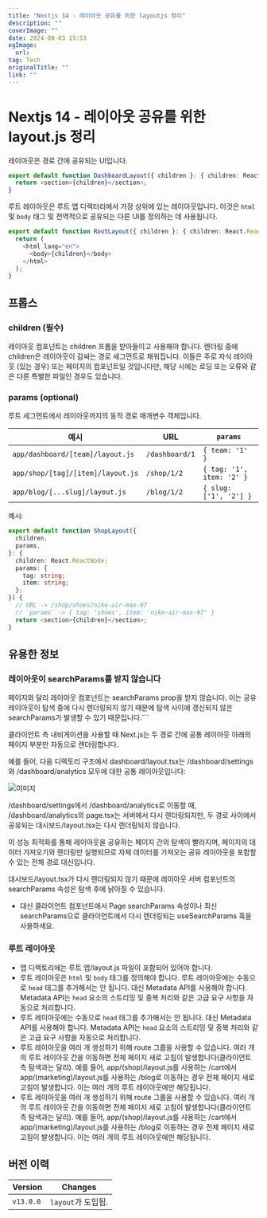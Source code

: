 ```yaml
---
title: "Nextjs 14 - 레이아웃 공유를 위한 layoutjs 정리"
description: ""
coverImage: ""
date: 2024-08-03 15:53
ogImage: 
  url: 
tag: Tech
originalTitle: ""
link: ""
---
```




# Nextjs 14 - 레이아웃 공유를 위한 layout.js 정리

레이아웃은 경로 간에 공유되는 UI입니다.

```typescript
export default function DashboardLayout({ children }: { children: React.ReactNode }) {
  return <section>{children}</section>;
}
```

루트 레이아웃은 루트 앱 디렉터리에서 가장 상위에 있는 레이아웃입니다. 이것은 `html` 및 `body` 태그 및 전역적으로 공유되는 다른 UI를 정의하는 데 사용됩니다.

<div class="content-ad"></div>

```typescript
export default function RootLayout({ children }: { children: React.ReactNode }) {
  return (
    <html lang="en">
      <body>{children}</body>
    </html>
  );
}
```

## 프롭스

### children (필수)

레이아웃 컴포넌트는 children 프롭을 받아들이고 사용해야 합니다. 렌더링 중에 children은 레이아웃이 감싸는 경로 세그먼트로 채워집니다. 이들은 주로 자식 레이아웃 (있는 경우) 또는 페이지의 컴포넌트일 것입니다만, 해당 시에는 로딩 또는 오류와 같은 다른 특별한 파일인 경우도 있습니다.

<div class="content-ad"></div>

### params (optional)

루트 세그먼트에서 레이아웃까지의 동적 경로 매개변수 객체입니다.

| 예시                              | URL            | `params`                  |
| --------------------------------- | -------------- | ------------------------- |
| `app/dashboard/[team]/layout.js`  | `/dashboard/1` | `{ team: '1' }`           |
| `app/shop/[tag]/[item]/layout.js` | `/shop/1/2`    | `{ tag: '1', item: '2' }` |
| `app/blog/[...slug]/layout.js`    | `/blog/1/2`    | `{ slug: ['1', '2'] }`    |

예시:

<div class="content-ad"></div>

```typescript
export default function ShopLayout({
  children,
  params,
}: {
  children: React.ReactNode;
  params: {
    tag: string;
    item: string;
  };
}) {
  // URL -> /shop/shoes/nike-air-max-97
  // `params` -> { tag: 'shoes', item: 'nike-air-max-97' }
  return <section>{children}</section>;
}
```

## 유용한 정보

### 레이아웃이 searchParams를 받지 않습니다

페이지와 달리 레이아웃 컴포넌트는 searchParams prop을 받지 않습니다. 이는 공유 레이아웃이 탐색 중에 다시 렌더링되지 않기 때문에 탐색 사이에 갱신되지 않은 searchParams가 발생할 수 있기 때문입니다.```

<div class="content-ad"></div>

클라이언트 측 내비게이션을 사용할 때 Next.js는 두 경로 간에 공통 레이아웃 아래의 페이지 부분만 자동으로 렌더링합니다.

예를 들어, 다음 디렉토리 구조에서 dashboard/layout.tsx는 /dashboard/settings와 /dashboard/analytics 모두에 대한 공통 레이아웃입니다:

![이미지](/assets/img/layout.js_0.png)

/dashboard/settings에서 /dashboard/analytics로 이동할 때, /dashboard/analytics의 page.tsx는 서버에서 다시 렌더링되지만, 두 경로 사이에서 공유되는 대시보드/layout.tsx는 다시 렌더링되지 않습니다.

<div class="content-ad"></div>

이 성능 최적화를 통해 레이아웃을 공유하는 페이지 간의 탐색이 빨라지며, 페이지의 데이터 가져오기와 렌더링만 실행되므로 자체 데이터를 가져오는 공유 레이아웃을 포함할 수 있는 전체 경로 대신입니다.

대시보드/layout.tsx가 다시 렌더링되지 않기 때문에 레이아웃 서버 컴포넌트의 searchParams 속성은 탐색 후에 낡아질 수 있습니다.

- 대신 클라이언트 컴포넌트에서 Page searchParams 속성이나 최신 searchParams으로 클라이언트에서 다시 렌더링되는 useSearchParams 훅을 사용하세요.

### 루트 레이아웃

<div class="content-ad"></div>

- 앱 디렉토리에는 루트 앱/layout.js 파일이 포함되어 있어야 합니다.
- 루트 레이아웃은 `html` 및 `body` 태그를 정의해야 합니다.
  루트 레이아웃에는 수동으로 `head` 태그를 추가해서는 안 됩니다. 대신 Metadata API를 사용해야 합니다. Metadata API는 `head` 요소의 스트리밍 및 중복 처리와 같은 고급 요구 사항을 자동으로 처리합니다.
- 루트 레이아웃에는 수동으로 `head` 태그를 추가해서는 안 됩니다. 대신 Metadata API를 사용해야 합니다. Metadata API는 `head` 요소의 스트리밍 및 중복 처리와 같은 고급 요구 사항을 자동으로 처리합니다.
- 루트 레이아웃을 여러 개 생성하기 위해 route 그룹을 사용할 수 있습니다. 여러 개의 루트 레이아웃 간을 이동하면 전체 페이지 새로 고침이 발생합니다(클라이언트 측 탐색과는 달리). 예를 들어, app/(shop)/layout.js를 사용하는 /cart에서 app/(marketing)/layout.js를 사용하는 /blog로 이동하는 경우 전체 페이지 새로 고침이 발생합니다. 이는 여러 개의 루트 레이아웃에만 해당됩니다.
- 루트 레이아웃을 여러 개 생성하기 위해 route 그룹을 사용할 수 있습니다. 여러 개의 루트 레이아웃 간을 이동하면 전체 페이지 새로 고침이 발생합니다(클라이언트 측 탐색과는 달리). 예를 들어, app/(shop)/layout.js를 사용하는 /cart에서 app/(marketing)/layout.js를 사용하는 /blog로 이동하는 경우 전체 페이지 새로 고침이 발생합니다. 이는 여러 개의 루트 레이아웃에만 해당됩니다.

## 버전 이력

| Version   | Changes            |
| --------- | ------------------ |
| `v13.0.0` | `layout`가 도입됨. |

<div class="content-ad"></div>
